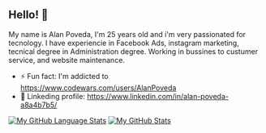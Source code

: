 ## Hello! 👋

My name is Alan Poveda, I'm 25 years old and i'm very passionated for tecnology. I have experiencie in Facebook Ads, instagram marketing, tecnical degree in Administration degree. Working in bussines to custumer service, and website maintenance.

* ⚡ Fun fact: I'm addicted to https://www.codewars.com/users/AlanPoveda
* 🏬 Linkeding profile:  https://www.linkedin.com/in/alan-poveda-a8a4b7b5/

[![My GitHub Language Stats](https://github-readme-stats.vercel.app/api/top-langs/?username=AlanPoveda&langs_count=5&theme=tokyonight)]()
[![My GitHub Stats](https://github-readme-stats.vercel.app/api/?username=AlanPoveda&count_private=true&theme=tokyonight&showicons=true)]()

